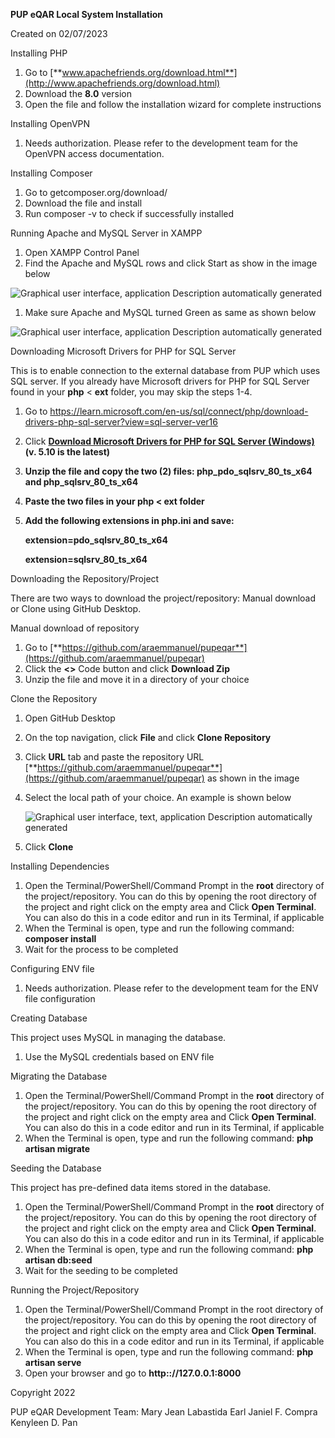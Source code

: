 **PUP eQAR Local System Installation**

Created on 02/07/2023

Installing PHP

1.  Go to [**www.apachefriends.org/download.html**](http://www.apachefriends.org/download.html)
2.  Download the **8.0** version
3.  Open the file and follow the installation wizard for complete instructions

Installing OpenVPN

1.  Needs authorization. Please refer to the development team for the OpenVPN access documentation.

Installing Composer

1.  Go to getcomposer.org/download/
2.  Download the file and install
3.  Run composer -v to check if successfully installed

Running Apache and MySQL Server in XAMPP

1.  Open XAMPP Control Panel
2.  Find the Apache and MySQL rows and click Start as show in the image below

![Graphical user interface, application Description automatically generated](media/d0b4a45cdc573132254a1cfefb027f6e.png)

1.  Make sure Apache and MySQL turned Green as same as shown below

![Graphical user interface, application Description automatically generated](media/f31746ff4ca29cf407e026dd8819b2ac.png)

Downloading Microsoft Drivers for PHP for SQL Server

This is to enable connection to the external database from PUP which uses SQL server. If you already have Microsoft drivers for PHP for SQL Server found in your **php** \< **ext** folder, you may skip the steps 1-4.

1.  Go to https://learn.microsoft.com/en-us/sql/connect/php/download-drivers-php-sql-server?view=sql-server-ver16
2.  Click [**Download Microsoft Drivers for PHP for SQL Server (Windows)**](https://go.microsoft.com/fwlink/?linkid=2199011) **(v. 5.10 is the latest)**
3.  **Unzip the file and copy the two (2) files: php_pdo_sqlsrv_80_ts_x64 and php_sqlsrv_80_ts_x64**
4.  **Paste the two files in your php \< ext folder**
5.  **Add the following extensions in php.ini and save:**

    **extension=pdo_sqlsrv_80_ts_x64**

    **extension=sqlsrv_80_ts_x64**

Downloading the Repository/Project

There are two ways to download the project/repository: Manual download or Clone using GitHub Desktop.

Manual download of repository

1.  Go to [**https://github.com/araemmanuel/pupeqar**](https://github.com/araemmanuel/pupeqar)
2.  Click the **\<\>** Code button and click **Download Zip**
3.  Unzip the file and move it in a directory of your choice

Clone the Repository

1.  Open GitHub Desktop
2.  On the top navigation, click **File** and click **Clone Repository**
3.  Click **URL** tab and paste the repository URL [**https://github.com/araemmanuel/pupeqar**](https://github.com/araemmanuel/pupeqar) as shown in the image
4.  Select the local path of your choice. An example is shown below

    ![Graphical user interface, text, application Description automatically generated](media/b3606ef430247b72305633cec2e3a808.png)

5.  Click **Clone**

Installing Dependencies

1.  Open the Terminal/PowerShell/Command Prompt in the **root** directory of the project/repository. You can do this by opening the root directory of the project and right click on the empty area and Click **Open Terminal**. You can also do this in a code editor and run in its Terminal, if applicable
2.  When the Terminal is open, type and run the following command: **composer install**
3.  Wait for the process to be completed

Configuring ENV file

1.  Needs authorization. Please refer to the development team for the ENV file configuration

Creating Database

This project uses MySQL in managing the database.

1.  Use the MySQL credentials based on ENV file

Migrating the Database

1.  Open the Terminal/PowerShell/Command Prompt in the **root** directory of the project/repository. You can do this by opening the root directory of the project and right click on the empty area and Click **Open Terminal**. You can also do this in a code editor and run in its Terminal, if applicable
2.  When the Terminal is open, type and run the following command: **php artisan migrate**

Seeding the Database

This project has pre-defined data items stored in the database.

1.  Open the Terminal/PowerShell/Command Prompt in the **root** directory of the project/repository. You can do this by opening the root directory of the project and right click on the empty area and Click **Open Terminal**. You can also do this in a code editor and run in its Terminal, if applicable
2.  When the Terminal is open, type and run the following command: **php artisan db:seed**
3.  Wait for the seeding to be completed

Running the Project/Repository

1.  Open the Terminal/PowerShell/Command Prompt in the root directory of the project/repository. You can do this by opening the root directory of the project and right click on the empty area and Click **Open Terminal**. You can also do this in a code editor and run in its Terminal, if applicable
2.  When the Terminal is open, type and run the following command: **php artisan serve**
3.  Open your browser and go to **http:://127.0.0.1:8000**

Copyright 2022

PUP eQAR Development Team:
Mary Jean Labastida
Earl Janiel F. Compra
Kenyleen D. Pan